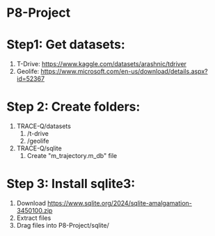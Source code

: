 # P8-Project

# Step1: Get datasets:
1. T-Drive: https://www.kaggle.com/datasets/arashnic/tdriver
2. Geolife: https://www.microsoft.com/en-us/download/details.aspx?id=52367

# Step 2: Create folders:
1. TRACE-Q/datasets
   1. /t-drive
   2. /geolife
2. TRACE-Q/sqlite
   1. Create "m_trajectory.m_db" file


# Step 3: Install sqlite3:
1. Download https://www.sqlite.org/2024/sqlite-amalgamation-3450100.zip
2. Extract files
3. Drag files into P8-Project/sqlite/



